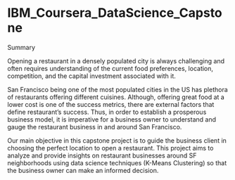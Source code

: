 # IBM_Coursera_DataScience_Capstone

Summary

Opening a restaurant in a densely populated city is always challenging and often requires understanding of the current food preferences, location, competition, and the capital investment associated with it. 

San Francisco being one of the most populated cities in the US has plethora of restaurants offering different cuisines. Although, offering great food at a lower cost is one of the success metrics, there are external factors that define restaurant’s success. Thus, in order to establish a prosperous business model, it is imperative for a business owner to understand and gauge the restaurant business in and around San Francisco. 

Our main objective in this capstone project is to guide the business client in choosing the perfect location to open a restaurant. This project aims to analyze and provide insights on restaurant businesses around SF neighborhoods using data science techniques (K-Means Clustering) so that the business owner can make an informed decision. 
